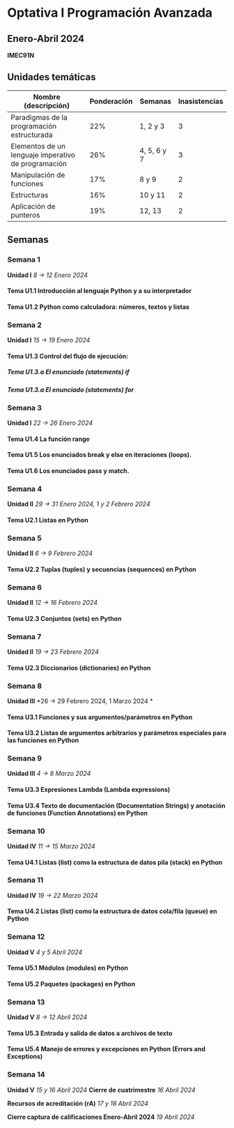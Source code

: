 # Optativa I Programación Avanzada
## Enero-Abril 2024
**IMEC91N**


## Unidades temáticas

|  Nombre (descripción)  |  Ponderación  |  Semanas  |  Inasistencias  |
|---------|---------|---------|---------|
|  Paradigmas de la programación estructurada  |  22%  |  1, 2 y 3  |  3  |
|  Elementos de un lenguaje imperativo de programación  |  26%  |  4, 5, 6 y 7  |  3  |
|  Manipulación de funciones     |  17%  |  8 y 9  |  2  |
|  Estructuras    |  16%  |  10 y 11 |  2  |
|  Aplicación de punteros    |  19%  | 12, 13  |  2  |

## Semanas

### Semana 1
**Unidad I**
*8 -> 12 Enero 2024*
#### Tema U1.1 Introducción al lenguaje Python y a su interpretador
#### Tema U1.2 Python como calculadora: números, textos y listas

### Semana 2
**Unidad I**
*15 -> 19 Enero 2024*
#### Tema U1.3 Control del flujo de ejecución:
##### Tema U1.3.a El enunciado (statements) if
##### Tema U1.3.a El enunciado (statements) for

### Semana 3
**Unidad I**
*22 -> 26 Enero 2024*
#### Tema U1.4 La función range
#### Tema U1.5 Los enunciados break y else en iteraciones (loops).
#### Tema U1.6 Los enunciados pass y match.

### Semana 4
**Unidad II**
*29 -> 31 Enero 2024, 1 y 2 Febrero 2024*
#### Tema U2.1 Listas en Python

### Semana 5
**Unidad II**
*6 -> 9 Febrero 2024*
#### Tema U2.2 Tuplas (tuples) y secuencias (sequences) en Python

### Semana 6
**Unidad II**
*12 -> 16 Febrero 2024*
#### Tema U2.3 Conjuntos (sets) en Python

### Semana 7
**Unidad II**
*19 -> 23 Febrero 2024*
#### Tema U2.3 Diccionarios (dictionaries) en Python

### Semana 8
**Unidad III**
*26 -> 29 Febrero 2024, 1 Marzo 2024 *
#### Tema U3.1 Funciones y sus argumentos/parámetros en Python
#### Tema U3.2 Listas de argumentos arbitrarios y parámetros especiales para las funciones en Python


### Semana 9
**Unidad III**
*4 -> 8 Marzo 2024*
#### Tema U3.3 Expresiones Lambda (Lambda expressions)
#### Tema U3.4 Texto de documentación (Documentation Strings) y anotación de funciones (Function Annotations) en Python

### Semana 10
**Unidad IV**
*11 -> 15 Marzo 2024*
#### Tema U4.1 Listas (list) como la estructura de datos pila (stack) en Python


### Semana 11
**Unidad IV**
*19 -> 22 Marzo 2024*
#### Tema U4.2 Listas (list) como la estructura de datos cola/fila (queue) en Python

### Semana 12
**Unidad V**
*4 y 5 Abril 2024*
#### Tema U5.1 Módulos (modules) en Python
#### Tema U5.2 Paquetes (packages) en Python

### Semana 13
**Unidad V**
*8 -> 12 Abril 2024*
#### Tema U5.3 Entrada y salida de datos a archivos de texto
#### Tema U5.4 Manejo de errores y excepciones en Python (Errors and Exceptions)


### Semana 14
**Unidad V**
*15 y 16 Abril 2024*
**Cierre de cuatrimestre**
*16 Abril 2024*

**Recursos de acreditación (rA)**
*17 y 18 Abril 2024*

**Cierre captura de calificaciones Enero-Abril 2024**
*19 Abril 2024*
